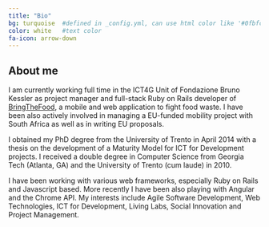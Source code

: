 ```yaml
---
title: "Bio"
bg: turquoise  #defined in _config.yml, can use html color like '#0fbfcf'
color: white   #text color
fa-icon: arrow-down
---
```


## About me

I am currently working full time in the ICT4G Unit of Fondazione Bruno Kessler as project manager and full-stack Ruby on Rails developer of <a href="http://www.bringfood.org">BringTheFood</a>, a mobile and web application to fight food waste. I have been also actively involved in managing a EU-funded mobility project with South Africa as well as in writing EU proposals.

I obtained my PhD degree from the University of Trento in April 2014 with a thesis on the development of a Maturity Model for ICT for Development projects. I received a double degree in Computer Science from Georgia Tech (Atlanta, GA) and the University of Trento (cum laude) in 2010.

I have been working with various web frameworks, especially Ruby on Rails and Javascript based. More recently I have been also playing with Angular and the Chrome API. My interests include Agile Software Development, Web Technologies, ICT for Development, Living Labs, Social Innovation and Project Management.